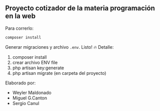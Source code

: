 ## Proyecto cotizador de la materia programación en la web


Para correrlo:

````bash
composer install
````

Generar migraciones y archivo `.env`. Listo! :fire:
Detalle:
1. composer install
2. crear archivo ENV file
3. php artisan key:generate
4. php artisan migrate (en carpeta del proyecto)

Elaborado por:

* Weyler Maldonado
* Miguel G.Canton
* Sergio Canul

